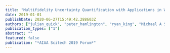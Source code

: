 ```yaml
---
title: "Multifidelity Uncertainty Quantification with Applications in Wind Turbine Aerodynamics"
date: 2019-01-01
publishDate: 2020-06-27T15:49:42.288603Z
authors: ["julian_quick", "peter_hamlington", "ryan_king", "Michael A Sprague"]
publication_types: ["1"]
abstract: ""
featured: false
publication: "*AIAA Scitech 2019 Forum*"
---
```


